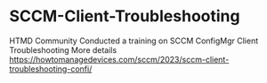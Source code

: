 # SCCM-Client-Troubleshooting
HTMD Community Conducted a training on SCCM ConfigMgr Client Troubleshooting
More details https://howtomanagedevices.com/sccm/2023/sccm-client-troubleshooting-confi/
